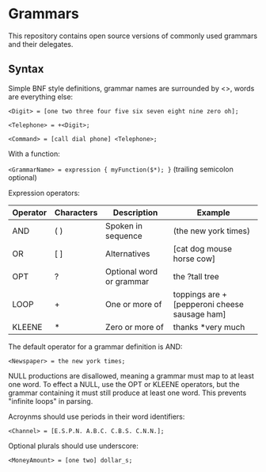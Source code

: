 # Grammars

This repository contains open source versions of commonly used grammars and their delegates.

## Syntax

Simple BNF style definitions, grammar names are surrounded by \<\>, words are everything else:

`<Digit> = [one two three four five six seven eight nine zero oh];`

`<Telephone> = +<Digit>;`

`<Command> = [call dial phone] <Telephone>;`

With a function:

`<GrammarName> = expression { myFunction($*); }` (trailing semicolon optional)

Expression operators:

| Operator | Characters | Description | Example |
| -------- | ---------- | ----------- | ------- |
| AND | ( ) | Spoken in sequence | (the new york times) |
| OR | \[ \] | Alternatives | \[cat dog mouse horse cow\] |
| OPT | ? | Optional word or grammar | the ?tall tree |
| LOOP | + | One or more of | toppings are \+\[pepperoni cheese sausage ham\] |
| KLEENE | * | Zero or more of | thanks \*very much |

The default operator for a grammar definition is AND:

`<Newspaper> = the new york times;`

NULL productions are disallowed, meaning a grammar must map to at least one word.
To effect a NULL, use the OPT or KLEENE operators, but the grammar containing it
must still produce at least one word. This prevents "infinite loops" in parsing.

Acroynms should use periods in their word identifiers:

`<Channel> = [E.S.P.N. A.B.C. C.B.S. C.N.N.];`

Optional plurals should use underscore:

`<MoneyAmount> = [one two] dollar_s;`



